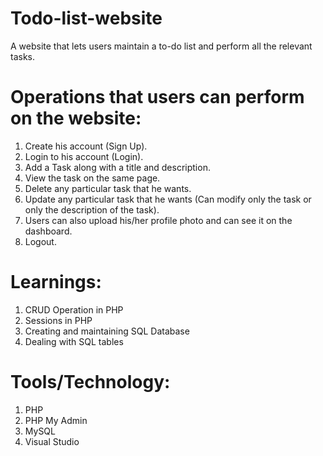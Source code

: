 # Todo-list-website
A website that lets users maintain a to-do list and perform all the relevant tasks.  
# Operations that users can perform on the website:
1. Create his account (Sign Up).
2. Login to his account (Login).
3. Add a Task along with a title and description.
4. View the task on the same page.
5. Delete any particular task that he wants.
6. Update any particular task that he wants (Can modify only the task or only the description of the task).
7. Users can also upload his/her profile photo and can see it on the dashboard.
8. Logout.
# Learnings:
1. CRUD Operation in PHP
2. Sessions in PHP
3. Creating and maintaining SQL Database
4. Dealing with SQL tables
# Tools/Technology:
1. PHP
2. PHP My Admin
3. MySQL
4. Visual Studio
